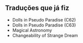 ## Traduções que já fiz
- Dolls in Pseudo Paradise (C62)
- Dolls in Pseudo Paradise (C63)
- Magical Astronomy
- Changeability of Strange Dream

